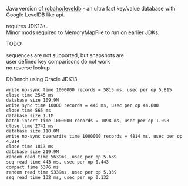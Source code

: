 Java version of [robaho/leveldb](https://github.com/robaho/leveldb) - an ultra fast key/value database with Google LevelDB like api.

requires JDK13+.\
Minor mods required to MemoryMapFile to run on earlier JDKs.

TODO:

sequences are not supported, but snapshots are \
user defined key comparisons do not work \
no reverse lookup

DbBench using Oracle JDK13
```
write no-sync time 1000000 records = 5815 ms, usec per op 5.815
close time 2545 ms
database size 109.9M
write sync time 10000 records = 446 ms, usec per op 44.600
close time 565 ms
database size 1.1M
batch insert time 1000000 records = 1098 ms, usec per op 1.098
close time 2741 ms
database size 110.0M
write no-sync overwrite time 1000000 records = 4814 ms, usec per op 4.814
close time 1813 ms
database size 219.9M
random read time 5639ms, usec per op 5.639
seq read time 443 ms, usec per op 0.443
compact time 5376 ms
random read time 5339ms, usec per op 5.339
seq read time 132 ms, usec per op 0.132
```